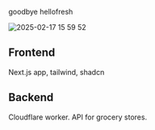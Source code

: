 goodbye hellofresh

![2025-02-17 15 59 52](https://github.com/user-attachments/assets/6ffb3bdf-925f-4e3a-b355-66e0b3cbffa0)


## Frontend

Next.js app, tailwind, shadcn

## Backend

Cloudflare worker. API for grocery stores.
